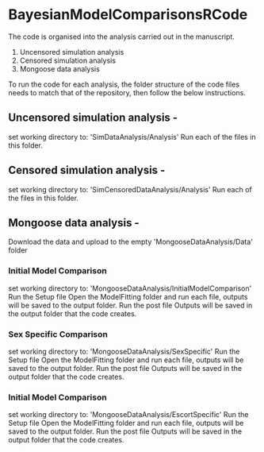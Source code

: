 # BayesianModelComparisonsRCode

The code is organised into the analysis carried out in the manuscript.
1. Uncensored simulation analysis
2. Censored simulation analysis
3. Mongoose data analysis

To run the code for each analysis, the folder structure of the code files needs to match that of the repository, then follow the below instructions.

## Uncensored simulation analysis - 
set working directory to: 'SimDataAnalysis/Analysis'
Run each of the files in this folder.

## Censored simulation analysis -
set working directory to: 'SimCensoredDataAnalysis/Analysis'
Run each of the files in this folder.

## Mongoose data analysis -
Download the data and upload to the empty 'MongooseDataAnalysis/Data' folder

### Initial Model Comparison
set working directory to: 'MongooseDataAnalysis/InitialModelComparison'
Run the Setup file
Open the ModelFitting folder and run each file, outputs will be saved to the output folder.
Run the post file
Outputs will be saved in the output folder that the code creates.

### Sex Specific Comparison
set working directory to: 'MongooseDataAnalysis/SexSpecific'
Run the Setup file
Open the ModelFitting folder and run each file, outputs will be saved to the output folder.
Run the post file
Outputs will be saved in the output folder that the code creates.

### Initial Model Comparison
set working directory to: 'MongooseDataAnalysis/EscortSpecific'
Run the Setup file
Open the ModelFitting folder and run each file, outputs will be saved to the output folder.
Run the post file
Outputs will be saved in the output folder that the code creates.




